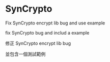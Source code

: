 # SynCrypto
Fix SynCrypto encrypt lib bug and use example

fix SynCrypto bug and includ a example


修正 SynCrypto encrypt lib bug

並包含一個測試範例


